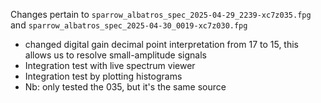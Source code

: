 Changes pertain to `sparrow_albatros_spec_2025-04-29_2239-xc7z035.fpg` and `sparrow_albatros_spec_2025-04-30_0019-xc7z030.fpg`

- changed digital gain decimal point interpretation from 17 to 15, this allows us to resolve small-amplitude signals
- Integration test with live spectrum viewer
- Integration test by plotting histograms  
- Nb: only tested the 035, but it's the same source
